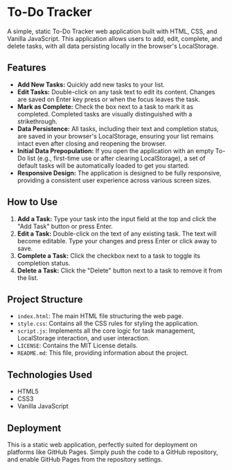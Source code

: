 # To-Do Tracker

A simple, static To-Do Tracker web application built with HTML, CSS, and Vanilla JavaScript. This application allows users to add, edit, complete, and delete tasks, with all data persisting locally in the browser's LocalStorage.

## Features

*   **Add New Tasks:** Quickly add new tasks to your list.
*   **Edit Tasks:** Double-click on any task text to edit its content. Changes are saved on Enter key press or when the focus leaves the task.
*   **Mark as Complete:** Check the box next to a task to mark it as completed. Completed tasks are visually distinguished with a strikethrough.
*   **Data Persistence:** All tasks, including their text and completion status, are saved in your browser's LocalStorage, ensuring your list remains intact even after closing and reopening the browser.
*   **Initial Data Prepopulation:** If you open the application with an empty To-Do list (e.g., first-time use or after clearing LocalStorage), a set of default tasks will be automatically loaded to get you started.
*   **Responsive Design:** The application is designed to be fully responsive, providing a consistent user experience across various screen sizes.

## How to Use

1.  **Add a Task:** Type your task into the input field at the top and click the "Add Task" button or press Enter.
2.  **Edit a Task:** Double-click on the text of any existing task. The text will become editable. Type your changes and press Enter or click away to save.
3.  **Complete a Task:** Click the checkbox next to a task to toggle its completion status.
4.  **Delete a Task:** Click the "Delete" button next to a task to remove it from the list.

## Project Structure

*   `index.html`: The main HTML file structuring the web page.
*   `style.css`: Contains all the CSS rules for styling the application.
*   `script.js`: Implements all the core logic for task management, LocalStorage interaction, and user interaction.
*   `LICENSE`: Contains the MIT License details.
*   `README.md`: This file, providing information about the project.

## Technologies Used

*   HTML5
*   CSS3
*   Vanilla JavaScript

## Deployment

This is a static web application, perfectly suited for deployment on platforms like GitHub Pages. Simply push the code to a GitHub repository, and enable GitHub Pages from the repository settings.
